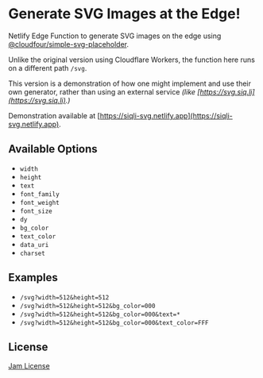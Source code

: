 # Generate SVG Images at the Edge!

Netlify Edge Function to generate SVG images on the edge using [@cloudfour/simple-svg-placeholder](https://github.com/cloudfour/simple-svg-placeholder).

Unlike the original version using Cloudflare Workers, the function here runs on a different path `/svg`.

This version is a demonstration of how one might implement and use their own generator, rather than using an external service *(like [https://svg.siq.li](https://svg.siq.li).)*

Demonstration available at [https://siqli-svg.netlify.app](https://siqli-svg.netlify.app).

## Available Options

- `width`
- `height`
- `text`
- `font_family`
- `font_weight`
- `font_size`
- `dy`
- `bg_color`
- `text_color`
- `data_uri`
- `charset`

## Examples
- `/svg?width=512&height=512`
- `/svg?width=512&height=512&bg_color=000`
- `/svg?width=512&height=512&bg_color=000&text=*`
- `/svg?width=512&height=512&bg_color=000&text_color=FFF`

## License

[Jam License](LICENSE)
